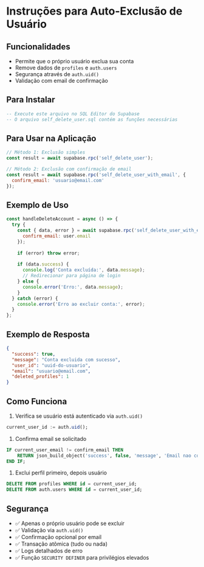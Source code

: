 # Instruções para Auto-Exclusão de Usuário

## Funcionalidades

- Permite que o próprio usuário exclua sua conta
- Remove dados de `profiles` e `auth.users`
- Segurança através de `auth.uid()`
- Validação com email de confirmação

## Para Instalar

```sql
-- Execute este arquivo no SQL Editor do Supabase
-- O arquivo self_delete_user.sql contém as funções necessárias
```

## Para Usar na Aplicação

```javascript
// Método 1: Exclusão simples
const result = await supabase.rpc('self_delete_user');

// Método 2: Exclusão com confirmação de email
const result = await supabase.rpc('self_delete_user_with_email', {
  confirm_email: 'usuario@email.com'
});
```

## Exemplo de Uso

```javascript
const handleDeleteAccount = async () => {
  try {
    const { data, error } = await supabase.rpc('self_delete_user_with_email', {
      confirm_email: user.email
    });
    
    if (error) throw error;
    
    if (data.success) {
      console.log('Conta excluída:', data.message);
      // Redirecionar para página de login
    } else {
      console.error('Erro:', data.message);
    }
  } catch (error) {
    console.error('Erro ao excluir conta:', error);
  }
};
```

## Exemplo de Resposta

```json
{
  "success": true,
  "message": "Conta excluida com sucesso",
  "user_id": "uuid-do-usuario",
  "email": "usuario@email.com",
  "deleted_profiles": 1
}
```

## Como Funciona

1. Verifica se usuário está autenticado via `auth.uid()`

```sql
current_user_id := auth.uid();
```

1. Confirma email se solicitado

```sql
IF current_user_email != confirm_email THEN
    RETURN json_build_object('success', false, 'message', 'Email nao confere');
END IF;
```

1. Exclui perfil primeiro, depois usuário

```sql
DELETE FROM profiles WHERE id = current_user_id;
DELETE FROM auth.users WHERE id = current_user_id;
```

## Segurança

- ✅ Apenas o próprio usuário pode se excluir
- ✅ Validação via `auth.uid()`
- ✅ Confirmação opcional por email
- ✅ Transação atômica (tudo ou nada)
- ✅ Logs detalhados de erro
- ✅ Função `SECURITY DEFINER` para privilégios elevados
